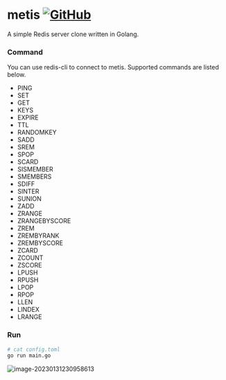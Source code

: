 # metis [![GitHub](https://img.shields.io/github/license/IfanTsai/metis?style=flat)](https://github.com/IfanTsai/metis/blob/master/LICENSE)

A simple Redis server clone written in Golang.

### Command

You can use redis-cli to connect to metis. Supported commands are listed below.

- PING
- SET
- GET
- KEYS
- EXPIRE
- TTL
- RANDOMKEY
- SADD
- SREM
- SPOP
- SCARD
- SISMEMBER
- SMEMBERS
- SDIFF
- SINTER
- SUNION
- ZADD
- ZRANGE
- ZRANGEBYSCORE
- ZREM
- ZREMBYRANK
- ZREMBYSCORE
- ZCARD
- ZCOUNT
- ZSCORE
- LPUSH
- RPUSH
- LPOP
- RPOP
- LLEN
- LINDEX
- LRANGE

### Run

```bash
# cat config.toml
go run main.go
```

![image-20230131230958613](https://img.caiyifan.cn/typora_pico/image-20230131230958613.png) 
